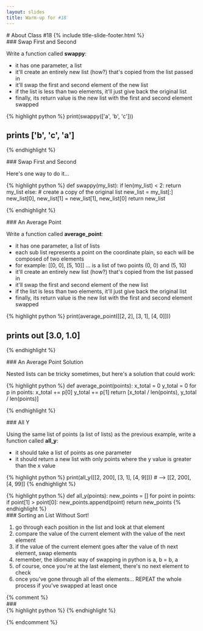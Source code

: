 ```yaml
---
layout: slides
title: Warm-up for #18 
---
```

<section markdown="block" class="title-slide">
# About Class #18
{% include title-slide-footer.html %}
</section>


<section markdown="block">
### Swap First and Second

Write a function called __swappy__:

* it has one parameter, a list
* it'll create an entirely new list (how?) that's copied from the list passed in
* it'll swap the first and second element of the new list
* if the list is less than two elements, it'll just give back the original list
* finally, its return value is the new list with the first and second element swapped

{% highlight python %}
print(swappy(['a', 'b', 'c']))
# prints ['b', 'c', 'a']
{% endhighlight %}
</section>


<section markdown="block">
### Swap First and Second 

Here's one way to do it...

{% highlight python %}
def swappy(my_list):
	if len(my_list) < 2:
		return my_list
	else:
		# create a copy of the original list
		new_list = my_list[:]
		new_list[0], new_list[1] = new_list[1], new_list[0]
    return new_list

{% endhighlight %}
</section>

<section markdown="block">
### An Average Point

Write a function called __average_point__:

* it has one parameter, a list of lists
* each sub list represents a point on the coordinate plain, so each will be composed of two elements
* for example: [[0, 0], [5, 10]] ... is a list of two points (0, 0) and (5, 10)
* it'll create an entirely new list (how?) that's copied from the list passed in
* it'll swap the first and second element of the new list
* if the list is less than two elements, it'll just give back the original list
* finally, its return value is the new list with the first and second element swapped

{% highlight python %}
print(average_point([[2, 2], [3, 1], [4, 0]]))
# prints out [3.0, 1.0]
{% endhighlight %}
</section>

<section markdown="block">
### An Average Point Solution

Nested lists can be tricky sometimes, but here's a solution that could work:

{% highlight python %}
def average_point(points):
	x_total = 0
	y_total = 0
	for p in points:
		x_total += p[0]
		y_total += p[1]
	return [x_total / len(points), y_total / len(points)]
	
{% endhighlight %}
</section>

<section markdown="block">
### All Y

Using the same list of points (a list of lists) as the previous example, write a function called __all_y__:

* it should take a list of points as one parameter
* it should return a new list with only points where the y value is greater than the x value

{% highlight python %}
print(all_y([[2, 200], [3, 1], [4, 9]])) # --> [[2, 200], [4, 99]]
{% endhighlight %}

<div class="incremental" markdown="block">
{% highlight python %}
def all_y(points):
	new_points = []
	for point in points:
		if point[1] > point[0]:
			new_points.append(point)
	return new_points
{% endhighlight %}
</div>
</section>

<section markdown="block">
### Sorting an List Without Sort!

1. go through each position in the list and look at that element
2. compare the value of the current element with the value of the next element
3. if the value of the current element goes after the value of th next element, swap elements
4. remember, the idiomatic way of swapping in python is a, b = b, a 
5. of course, once you're at the last element, there's no next element to check
6. once you've gone through all of the elements... REPEAT the whole process if you've swapped at least once

</section>
{% comment %}
<section markdown="block">
### 
</section>
<div class="incremental" markdown="block">
{% highlight python %}
{% endhighlight %}
</div>

{% endcomment %}


